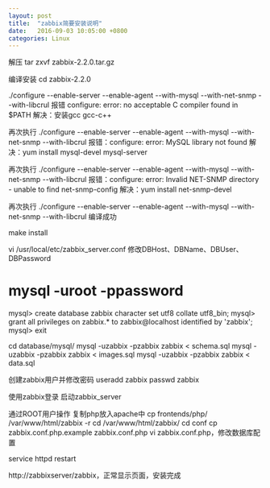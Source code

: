 ```yaml
---
layout: post
title:  "zabbix简要安装说明"
date:   2016-09-03 10:05:00 +0800
categories: Linux
---
```


解压
tar zxvf zabbix-2.2.0.tar.gz

编译安装
cd zabbix-2.2.0

./configure --enable-server --enable-agent --with-mysql --with-net-snmp --with-libcrul
报错 configure: error: no acceptable C compiler found in $PATH
解决：安装gcc gcc-c++

再次执行
./configure --enable-server --enable-agent --with-mysql --with-net-snmp --with-libcrul
报错：configure: error: MySQL library not found
解决：yum install mysql-devel mysql-server

再次执行
./configure --enable-server --enable-agent --with-mysql --with-net-snmp --with-libcrul
报错：configure: error: Invalid NET-SNMP directory - unable to find net-snmp-config
解决：yum install net-snmp-devel

再次执行
./configure --enable-server --enable-agent --with-mysql --with-net-snmp --with-libcrul
编译成功

make install

vi /usr/local/etc/zabbix_server.conf
修改DBHost、DBName、DBUser、DBPassword

# mysql -uroot -ppassword
mysql> create database zabbix character set utf8 collate utf8_bin;
mysql> grant all privileges on zabbix.* to zabbix@localhost identified by 'zabbix';
mysql> exit

cd database/mysql/
mysql -uzabbix -pzabbix zabbix < schema.sql
mysql -uzabbix -pzabbix zabbix < images.sql
mysql -uzabbix -pzabbix zabbix < data.sql

创建zabbix用户并修改密码
useradd zabbix
passwd zabbix

使用zabbix登录
启动zabbix_server


通过ROOT用户操作
复制php放入apache中
cp frontends/php/ /var/www/html/zabbix -r
cd /var/www/html/zabbix/
cd conf
cp zabbix.conf.php.example zabbix.conf.php
vi zabbix.conf.php，修改数据库配置

service httpd restart

http://zabbixserver/zabbix，正常显示页面，安装完成
